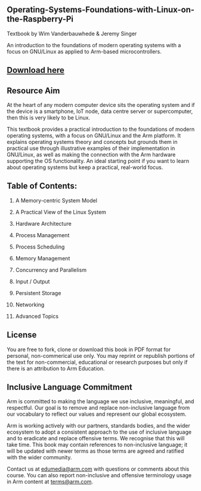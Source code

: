## Operating-Systems-Foundations-with-Linux-on-the-Raspberry-Pi

Textbook by Wim Vanderbauwhede & Jeremy Singer

An introduction to the foundations of modern operating systems with a focus on GNU/Linux as applied to Arm-based microcontrollers.

## [Download here](https://github.com/arm-university/Operating-Systems-Foundations-with-Linux-on-the-Raspberry-Pi/blob/main/Operating%20System%20Foundations%20with%20Linux%20on%20the%20Raspberry%20Pi_textbook.pdf)

## Resource Aim
At the heart of any modern computer device sits the operating system and if the device is a smartphone, IoT node, data centre server or supercomputer, then this is very likely to be Linux.

This textbook provides a practical introduction to the foundations of modern operating systems, with a focus on GNU/Linux and the Arm platform. It explains operating systems theory and concepts but grounds them in practical use through illustrative examples of their implementation in GNU/Linux, as well as making the connection with the Arm hardware supporting the OS functionality. An ideal starting point if you want to learn about operating systems but keep a practical, real-world focus.

## Table of Contents:
1.	A Memory-centric System Model

2.	A Practical View of the Linux System

3.	Hardware Architecture

4.	Process Management

5.	Process Scheduling

6.	Memory Management

7.	Concurrency and Parallelism

8.	Input / Output

9.	Persistent Storage

10. Networking

11. Advanced Topics

## License
You are free to fork, clone or download this book in PDF format for personal, non-commerical use only. 
You may reprint or republish portions of the text for non-commercial, educational or research purposes but only if there is an attribution to Arm Education.

## Inclusive Language Commitment
Arm is committed to making the language we use inclusive, meaningful, and respectful. Our goal is to remove and replace non-inclusive language from our vocabulary to reflect our values and represent our global ecosystem.

Arm is working actively with our partners, standards bodies, and the wider ecosystem to adopt a consistent approach to the use of inclusive language and to eradicate and replace offensive terms. We recognise that this will take time. This book may contain references to non-inclusive language; it will be updated with newer terms as those terms are agreed and ratified with the wider community.

Contact us at edumedia@arm.com with questions or comments about this course. You can also report non-inclusive and offensive terminology usage in Arm content at terms@arm.com.
